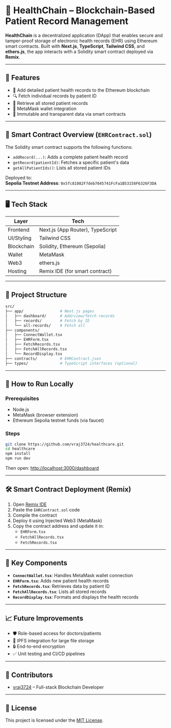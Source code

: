 # 🏥 HealthChain – Blockchain-Based Patient Record Management

**HealthChain** is a decentralized application (DApp) that enables secure and tamper-proof storage of electronic health records (EHR) using Ethereum smart contracts. Built with **Next.js**, **TypeScript**, **Tailwind CSS**, and **ethers.js**, the app interacts with a Solidity smart contract deployed via **Remix**.

---

## 🚀 Features

- 🧾 Add detailed patient health records to the Ethereum blockchain
- 🔍 Fetch individual records by patient ID
- 📜 Retrieve all stored patient records
- 🦾 MetaMask wallet integration
- 🔐 Immutable and transparent data via smart contracts

---

## 🧱 Smart Contract Overview (`EHRContract.sol`)

The Solidity smart contract supports the following functions:

- `addRecord(...)`: Adds a complete patient health record
- `getRecord(patientId)`: Fetches a specific patient's data
- `getAllPatientIds()`: Lists all stored patient IDs

Deployed to:  
**Sepolia Testnet Address**: `0x5fc81082F7deb7045741FcFa1B53158F6326F3DA`

---

## 🖥️ Tech Stack

| Layer       | Tech                             |
|-------------|----------------------------------|
| Frontend    | Next.js (App Router), TypeScript |
| UI/Styling  | Tailwind CSS                     |
| Blockchain  | Solidity, Ethereum (Sepolia)     |
| Wallet      | MetaMask                         |
| Web3        | ethers.js                        |
| Hosting     | Remix IDE (for smart contract)   |

---

## 📂 Project Structure

```bash
src/
├── app/                # Next.js pages
│   ├── dashboard/      # Add/view/fetch records
│   ├── records/        # Fetch by ID
│   └── all-records/    # Fetch all
├── components/
│   ├── ConnectWallet.tsx
│   ├── EHRForm.tsx
│   ├── FetchRecords.tsx
│   ├── FetchAllRecords.tsx
│   └── RecordDisplay.tsx
├── contracts/          # EHRContract.json
├── types/              # TypeScript interfaces (optional)
```

---

## 🔧 How to Run Locally

### Prerequisites
- Node.js
- MetaMask (browser extension)
- Ethereum Sepolia testnet funds (via faucet)

### Steps

```bash
git clone https://github.com/vraj3724/healthcare.git
cd healthcare
npm install
npm run dev
```

Then open: [http://localhost:3000/dashboard](http://localhost:3000/dashboard)

---

## 🛠 Smart Contract Deployment (Remix)

1. Open [Remix IDE](https://remix.ethereum.org)
2. Paste the `EHRContract.sol` code
3. Compile the contract
4. Deploy it using Injected Web3 (MetaMask)
5. Copy the contract address and update it in:
   - `EHRForm.tsx`
   - `FetchAllRecords.tsx`
   - `FetchRecords.tsx`

---

## 🧪 Key Components

- **`ConnectWallet.tsx`**: Handles MetaMask wallet connection
- **`EHRForm.tsx`**: Adds new patient health records
- **`FetchRecords.tsx`**: Retrieves data by patient ID
- **`FetchAllRecords.tsx`**: Lists all stored records
- **`RecordDisplay.tsx`**: Formats and displays the health records

---

## 📈 Future Improvements

- 🛡️ Role-based access for doctors/patients
- 🧬 IPFS integration for large file storage
- 🔒 End-to-end encryption
- ✅ Unit testing and CI/CD pipelines

---

## 🤝 Contributors

- [vraj3724](https://github.com/vraj3724) – Full-stack Blockchain Developer

---

## 📜 License

This project is licensed under the [MIT License](LICENSE).
